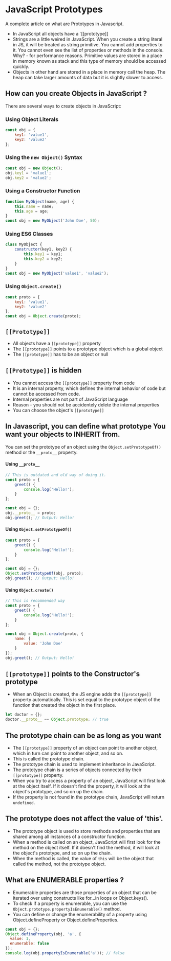 # JavaScript Prototypes
A complete article on what are Prototypes in Javascript.

- In JavaScript all objects have a `[[prototype]]
- Strings are a little weired in JavaScript. When you create a string literal in JS, it will be treated as string primitive. You cannot add properties to it. You cannot even see the list of properties or methods in the console. 
Why? - for performance reasons. Primitive values are stored in a place in memory known as stack and this type of memory should be accessed quickly.
- Objects in other hand are stored in a place in memory call the heap. The heap can take larger amounts of data but it is slightly slower to access.

## How can you create Objects in JavaScript ?
There are several ways to create objects in JavaScript:

### Using Object Literals
```javascript
const obj = {
    key1: 'value1',
    key2: 'value2'
};
```

### Using the `new Object()` Syntax
```javascript
const obj = new Object();
obj.key1 = 'value1';
obj.key2 = 'value2';
```

### Using a Constructor Function
```javascript
function MyObject(name, age) {
    this.name = name;
    this.age = age;
}
const obj = new MyObject('John Doe', 50);
```

### Using ES6 Classes
```javascript
class MyObject {
    constructor(key1, key2) {
        this.key1 = key1;
        this.key2 = key2;
    }
}
const obj = new MyObject('value1', 'value2');
```

### Using `Object.create()`
```javascript
const proto = {
    key1: 'value1',
    key2: 'value2'
};
const obj = Object.create(proto);
```

## `[[Prototype]]`

- All objects have a `[[prototype]]` property
- The `[[prototype]]` points to a prototype object which is a global object
- The `[[prototype]]` has to be an object or null

## `[[Prototype]]` is hidden
- You cannot access the `[[prototype]]` property from code
- It is an internal property, which defines the internal behavior of code but cannot be accessed from code. 
- Internal properties are not part of JavaScript language
- Reason - you should not be accidentely delete the internal properties
- You can choose the object's `[[prototype]]`

## In Javascript, you can define what prototype You want your objects to INHERIT from.
You can set the prototype of an object using the `Object.setPrototypeOf()` method or the `__proto__` property.

#### Using `__proto__`
```javascript
// This is outdated and old way of doing it.
const proto = {
    greet() {
        console.log('Hello!');
    }
};

const obj = {};
obj.__proto__ = proto;
obj.greet(); // Output: Hello!
```

#### Using `Object.setPrototypeOf()`
```javascript
const proto = {
    greet() {
        console.log('Hello!');
    }
};

const obj = {};
Object.setPrototypeOf(obj, proto);
obj.greet(); // Output: Hello!
```


#### Using `Object.create()`
```javascript
// This is recommended way
const proto = {
    greet() {
        console.log('Hello!');
    }
};

const obj = Object.create(proto, { 
    name: {
        value: 'John Doe'
    }
});
obj.greet(); // Output: Hello!
```

## `[[prototype]]` points to the Constructor's prototype
- When an Object is created, the JS engine adds the `[[prototype]]` property automatically. This is set equal to the prototype object of the function that created the object in the first place.
```javascript
let doctor = {};
doctor.__proto__ == Object.prototype; // true

```

## The prototype chain can be as long as you want
- The `[[prototype]]` property of an object can point to another object, which in turn can point to another object, and so on.
- This is called the prototype chain.
- The prototype chain is used to implement inheritance in JavaScript.
- The prototype chain is a series of objects connected by their `[[prototype]]` property.
- When you try to access a property of an object, JavaScript will first look at the object itself. If it doesn't find the property, it will look at the object's prototype, and so on up the chain.
- If the property is not found in the prototype chain, JavaScript will return `undefined`.

## The prototype does not affect the value of 'this'.
- The prototype object is used to store methods and properties that are shared among all instances of a constructor function.
- When a method is called on an object, JavaScript will first look for the method on the object itself. If it doesn't find the method, it will look at the object's prototype, and so on up the chain.
- When the method is called, the value of `this` will be the object that called the method, not the prototype object.


## What are ENUMERABLE properties ?
- Enumerable properties are those properties of an object that can be iterated over using constructs like for...in loops or Object.keys().
- To check if a property is enumerable, you can use the `Object.prototype.propertyIsEnumerable()` method.
- You can define or change the enumerability of a property using Object.defineProperty or Object.defineProperties.
```JavaScript
const obj = {};
Object.defineProperty(obj, 'a', {
  value: 1,
  enumerable: false
});
console.log(obj.propertyIsEnumerable('a')); // false
```

